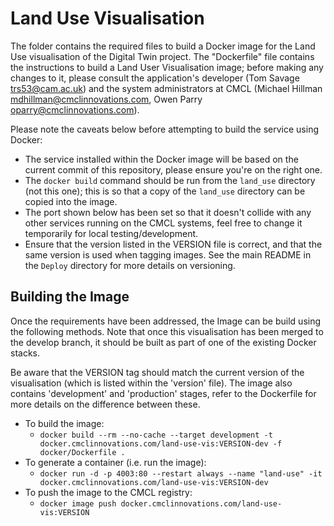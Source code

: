 # Land Use Visualisation

The folder contains the required files to build a Docker image for the Land Use visualisation of the Digital Twin project. The "Dockerfile" file contains the instructions to build a Land User Visualisation image; before making any changes to it, please consult the application's developer (Tom Savage <trs53@cam.ac.uk>) and the system administrators at CMCL (Michael Hillman <mdhillman@cmclinnovations.com>, Owen Parry <oparry@cmclinnovations.com>).

Please note the caveats below before attempting to build the service using Docker:

* The service installed within the Docker image will be based on the current commit of this repository, please ensure you're on the right one.
* The `docker build` command should be run from the `land_use` directory (not this one); this is so that a copy of the `land_use` directory can be copied into the image.
* The port shown below has been set so that it doesn't collide with any other services running on the CMCL systems, feel free to change it temporarily for local testing/development.
* Ensure that the version listed in the VERSION file is correct, and that the same version is used when tagging images. See the main README in the `Deploy` directory for more details on versioning.

	
## Building the Image

Once the requirements have been addressed, the Image can be build using the following methods. Note that once this visualisation has been merged to the develop branch, it should be built as part of one of the existing Docker stacks.

Be aware that the VERSION tag should match the current version of the visualisation (which is listed within the 'version' file). The image also contains 'development' and 'production' stages, refer to the Dockerfile for more details on the difference between these.

+ To build the image:
  + `docker build --rm --no-cache --target development -t docker.cmclinnovations.com/land-use-vis:VERSION-dev -f docker/Dockerfile .`
+ To generate a container (i.e. run the image):
  + `docker run -d -p 4003:80 --restart always --name "land-use" -it docker.cmclinnovations.com/land-use-vis:VERSION-dev`
+ To push the image to the CMCL registry:
  + `docker image push docker.cmclinnovations.com/land-use-vis:VERSION`